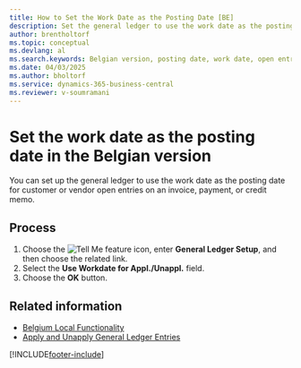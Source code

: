 ```yaml
---
title: How to Set the Work Date as the Posting Date [BE]
description: Set the general ledger to use the work date as the posting date for customer or vendor open entries on invoices, payments, or credit memos.
author: brentholtorf
ms.topic: conceptual
ms.devlang: al
ms.search.keywords: Belgian version, posting date, work date, open entries
ms.date: 04/03/2025
ms.author: bholtorf
ms.service: dynamics-365-business-central
ms.reviewer: v-soumramani
---
```


# Set the work date as the posting date in the Belgian version

You can set up the general ledger to use the work date as the posting date for customer or vendor open entries on an invoice, payment, or credit memo.  

## Process

1. Choose the ![Tell Me feature](../../media/ui-search/search_small.png "Tell me what you want to do") icon, enter **General Ledger Setup**, and then choose the related link.  
1. Select the **Use Workdate for Appl./Unappl.** field.  
1. Choose the **OK** button.  

## Related information

- [Belgium Local Functionality](belgium-local-functionality.md)   
- [Apply and Unapply General Ledger Entries](how-to-apply-and-unapply-general-ledger-entries.md)

[!INCLUDE[footer-include](../../includes/footer-banner.md)]
